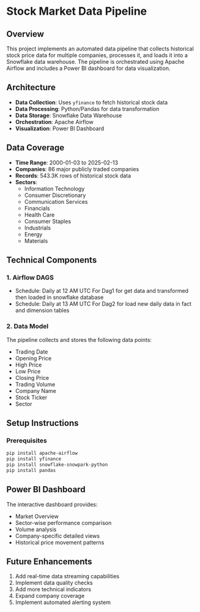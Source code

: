# Stock Market Data Pipeline

## Overview
This project implements an automated data pipeline that collects historical stock price data for multiple companies, processes it, and loads it into a Snowflake data warehouse. The pipeline is orchestrated using Apache Airflow and includes a Power BI dashboard for data visualization.

## Architecture
- **Data Collection**: Uses `yfinance` to fetch historical stock data
- **Data Processing**: Python/Pandas for data transformation
- **Data Storage**: Snowflake Data Warehouse
- **Orchestration**: Apache Airflow
- **Visualization**: Power BI Dashboard

## Data Coverage
- **Time Range**: 2000-01-03 to 2025-02-13
- **Companies**: 86 major publicly traded companies
- **Records**: 543.3K rows of historical stock data
- **Sectors**: 
  - Information Technology
  - Consumer Discretionary
  - Communication Services
  - Financials
  - Health Care
  - Consumer Staples
  - Industrials
  - Energy
  - Materials

## Technical Components

### 1. Airflow DAGS
- Schedule: Daily at 12 AM UTC For Dag1 for get data and transformed then loaded in snowflake database
- Schedule: Daily at 13 AM UTC For Dag2 for load new daily data in fact and dimension tables
  
### 2. Data Model
The pipeline collects and stores the following data points:
- Trading Date
- Opening Price
- High Price
- Low Price
- Closing Price
- Trading Volume
- Company Name
- Stock Ticker
- Sector

## Setup Instructions

### Prerequisites
```bash
pip install apache-airflow
pip install yfinance
pip install snowflake-snowpark-python
pip install pandas
```

## Power BI Dashboard
The interactive dashboard provides:
- Market Overview
- Sector-wise performance comparison
- Volume analysis
- Company-specific detailed views
- Historical price movement patterns

## Future Enhancements
1. Add real-time data streaming capabilities
2. Implement data quality checks
3. Add more technical indicators
4. Expand company coverage
5. Implement automated alerting system

